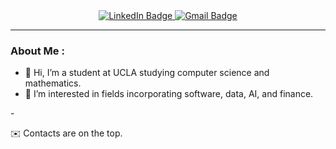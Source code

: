 <div id="badges" align=center>
  <a href="https://www.linkedin.com/in/jeffrey-liu-703446198/">
    <img src="https://img.shields.io/badge/LinkedIn-blue?style=for-the-badge&logo=linkedin&logoColor=white" alt="LinkedIn Badge"/>
  </a>
  <a href="mailto:jeffreyliu1@g.ucla.edu">
    <img src="https://img.shields.io/badge/Gmail-red?logo=gmail&logoColor=white&style=for-the-badge" alt="Gmail Badge"/>
  </a>
</div>

---
### About Me :

- 👋 Hi, I’m a student at UCLA studying computer science and mathematics.
- 👀 I’m interested in fields incorporating software, data, AI, and finance.
<!---  - 📋 This is my [portfolio](https://google.com/), where you can see my projects and what I'm currently working on.     -->- 
✉️ Contacts are on the top.

  
<p>&nbsp;</p>

<!---
<div id="top langs">
    <img src="https://github-readme-stats.vercel.app/api/top-langs/?username=jeffreyl1234&layout=compact&theme=tokyonight&card_width=500" alt="top langs"/>
  
</div>

jeffreyl1234/jeffreyl1234 is a ✨ special ✨ repository because its `README.md` (this file) appears on your GitHub profile.
You can click the Preview link to take a look at your changes.
--->



